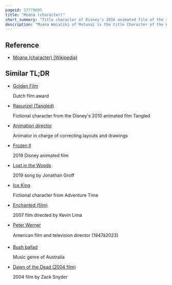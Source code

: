 ```yaml
---
pageid: 57779005
title: "Moana (character)"
short_summary: "Title character of Disney's 2016 animated film of the same name"
description: "Moana Waialiki of Motunui is the title Character of the Walt Disney Animation Studios 2016 Film Moana. Created by Directors Ron Clements and John Musker, Moana is voiced by hawaiian Actress and Singer AuliʻI Cravalho. As a Toddler, she is voiced by Louise Bush. Moana is set to return in the Sequel Film Moana 2 which will premiere in 2024 as well as a live-action Remake Film in 2025."
---
```


## Reference

- [Moana (character) (Wikipedia)](https://en.wikipedia.org/?curid=57779005)

## Similar TL;DR

- [Golden Film](/tldr/en/golden-film)

  Dutch film award

- [Rapunzel (Tangled)](/tldr/en/rapunzel-tangled)

  Fictional character from the Disney's 2010 animated film Tangled

- [Animation director](/tldr/en/animation-director)

  Animator in charge of correcting layouts and drawings

- [Frozen II](/tldr/en/frozen-ii)

  2019 Disney animated film

- [Lost in the Woods](/tldr/en/lost-in-the-woods)

  2019 song by Jonathan Groff

- [Ice King](/tldr/en/ice-king)

  Fictional character from Adventure Time

- [Enchanted (film)](/tldr/en/enchanted-film)

  2007 film directed by Kevin Lima

- [Peter Werner](/tldr/en/peter-werner)

  American film and television director (1947â2023)

- [Bush ballad](/tldr/en/bush-ballad)

  Music genre of Australia

- [Dawn of the Dead (2004 film)](/tldr/en/dawn-of-the-dead-2004-film)

  2004 film by Zack Snyder
